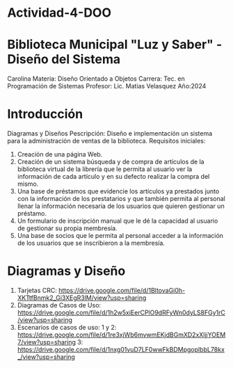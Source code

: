# Actividad-4-DOO

# Biblioteca Municipal "Luz y Saber" - Diseño del Sistema
 Carolina
 Materia: Diseño Orientado a Objetos
 Carrera: Tec. en Programación de Sistemas
 Profesor: Lic. Matias Velasquez
 Año:2024

# Introducción
 Diagramas y Diseños
 Pescripción: Diseño e implementación un sistema para la administración de ventas de la biblioteca.
 Requisitos iniciales: 
1. Creación de una página Web. 
2. Creación de un sistema búsqueda y de compra de artículos de la biblioteca virtual de la 
librería que le permita al usuario ver la información de cada artículo y en su defecto 
realizar la compra del mismo. 
3. Una base de préstamos que evidencie los artículos ya prestados junto con la 
información de los prestatarios y que también permita al personal llenar la información 
necesaria de los usuarios que quieren gestionar un préstamo. 
4. Un formulario de inscripción manual que le dé la capacidad al usuario de gestionar su 
propia membresía. 
5. Una base de socios que le permita al personal acceder a la información de los usuarios 
que se inscribieron a la membresía.

# Diagramas y Diseño

1. Tarjetas CRC: https://drive.google.com/file/d/1BltovaGi0h-XKTtfBnmk2_Gi3XEgR3lM/view?usp=sharing
2. Diagramas de Casos de Uso: https://drive.google.com/file/d/1h2w5xiEerCPlO9dRFyWn0dyLS8FGy1rC/view?usp=sharing
3. Escenarios de casos de uso:
   1 y 2: https://drive.google.com/file/d/1re3xjWb6mvwmEKjdBGmXD2xXljjYOEM7/view?usp=sharing
   3: https://drive.google.com/file/d/1nxg01vuD7LF0wwFkBDMpgopIbbL78kx_/view?usp=sharing
